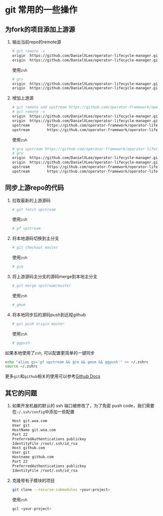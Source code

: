 # git 常用的一些操作

## 为fork的项目添加上游源

1. 输出当前repo的remote源

    ```bash
    # git remote -v
    origin  https://github.com/DanielXLee/operator-lifecycle-manager.git (fetch)
    origin  https://github.com/DanielXLee/operator-lifecycle-manager.git (push)
    ```

    使用`zsh`

    ```zsh
    # grv
    origin  https://github.com/DanielXLee/operator-lifecycle-manager.git (fetch)
    origin  https://github.com/DanielXLee/operator-lifecycle-manager.git (push)
    ```

1. 增加上游源

    ```bash
    # git remote add upstream https://github.com/operator-framework/operator-lifecycle-manager.git
    # git remote -v
    origin  https://github.com/DanielXLee/operator-lifecycle-manager.git (fetch)
    origin  https://github.com/DanielXLee/operator-lifecycle-manager.git (push)
    upstream        https://github.com/operator-framework/operator-lifecycle-manager.git (fetch)
    upstream        https://github.com/operator-framework/operator-lifecycle-manager.git (push)
    ```

    使用`zsh`

    ```zsh
    # gra upstream https://github.com/operator-framework/operator-lifecycle-manager.git
    # grv
    origin  https://github.com/DanielXLee/operator-lifecycle-manager.git (fetch)
    origin  https://github.com/DanielXLee/operator-lifecycle-manager.git (push)
    upstream        https://github.com/operator-framework/operator-lifecycle-manager.git (fetch)
    upstream        https://github.com/operator-framework/operator-lifecycle-manager.git (push)
    ```

## 同步上游repo的代码

1. 拉取最新的上游源码

    ```bash
    # git fetch upstream
    ```

    使用`zsh`

    ```zsh
    # gf upstream
    ```

1. 将本地源码切换到主分支

    ```bash
    # git checkout master
    ```

    使用`zsh`

    ```zsh
    # gcm
    ```

1. 将上游源码主分支的源码merge到本地主分支

    ```bash
    # git merge upstream/master
    ```

    使用`zsh`

    ```zsh
    # gmum
    ```

1. 将本地同步后的源码push到远程github

    ```bash
    # git push origin master
    ```

    使用`zsh`

    ```zsh
    # ggpush
    ```

如果本地使用了`zsh`, 可以配置更简单的一键同步

```bash
echo "alias gs='gf upstream && gcm && gmum && ggpush'" >> ~/.zshrc
source ~/.zshrc
```

更多`git`和`github`相关的使用可以参考[Github Docs](https://docs.github.com/en/github/collaborating-with-issues-and-pull-requests/syncing-a-fork)

## 其它的问题

1. 如果开发机器的默认的 ssh 端口被修改了，为了免密 push code，我们需要在`~/.ssh/config`中添加一些配置

    ```bash
    Host git.woa.com
    User git
    HostName git.woa.com
    Port 22
    PreferredAuthentications publickey
    IdentityFile /root/.ssh/id_rsa
    Host github.com
    User git
    Hostname github.com
    Port 22
    PreferredAuthentications publickey
    IdentityFile /root/.ssh/id_rsa
    ```

1. 克隆带有子模块的项目

    ```bash
    git clone --recurse-submodules <your-project>
    ```

    使用`zsh`

    ```zsh
    gcl <your-project>
    ```
